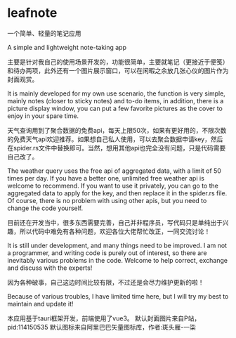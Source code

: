 # leafnote

一个简单、轻量的笔记应用

A simple and lightweight note-taking app

主要是针对我自己的使用场景开发的，功能很简单，主要就笔记（更接近于便笺）和待办两项，此外还有一个图片展示窗口，可以在闲暇之余放几张心仪的图片作为封面观赏。

It is mainly developed for my own use scenario, the function is very simple, mainly notes (closer to sticky notes) and to-do items, in addition, there is a picture display window, you can put a few favorite pictures as the cover to enjoy in your spare time.

天气查询用到了聚合数据的免费api，每天上限50次，如果有更好用的，不限次数的免费天气api欢迎推荐。如果想自己私人使用，可以去聚合数据申请key，然后在spider.rs文件中替换即可。当然，想用其他api也完全没有问题，只是代码需要自己改了。

The weather query uses the free api of aggregated data, with a limit of 50 times per day. If you have a better one, unlimited free weather api is welcome to recommend. If you want to use it privately, you can go to the aggregated data to apply for the key, and then replace it in the spider.rs file. Of course, there is no problem with using other apis, but you need to change the code yourself.

目前还在开发当中，很多东西需要完善，自己并非程序员，写代码只是单纯出于兴趣，所以代码中难免有各种问题，欢迎各位大佬帮忙改正，一同交流讨论！

It is still under development, and many things need to be improved. I am not a programmer, and writing code is purely out of interest, so there are inevitably various problems in the code. Welcome to help correct, exchange and discuss with the experts!

因为各种破事，自己这边时间比较有限，不过还是会尽力维护更新的啦！

Because of various troubles, I have limited time here, but I will try my best to maintain and update it!

本应用基于tauri框架开发，前端使用了vue3。
默认封面图片来自P站，pid:114150535
默认图标来自阿里巴巴矢量图标库，作者:斑头雁-一柒
